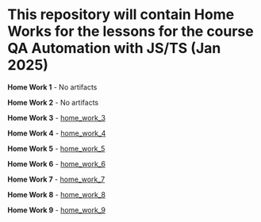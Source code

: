 # This repository will contain Home Works for the lessons for the course QA Automation with JS/TS (Jan 2025)

**Home Work 1** - No artifacts

**Home Work 2** - No artifacts

**Home Work 3** - [home_work_3](home_works/home_work_3)

**Home Work 4** - [home_work_4](home_works/home_work_4)

**Home Work 5** - [home_work_5](home_works/home_work_5)

**Home Work 6** - [home_work_6](home_works/home_work_6)

**Home Work 7** - [home_work_7](home_works/home_work_7)

**Home Work 8** - [home_work_8](home_works/home_work_8)

**Home Work 9** - [home_work_9](home_works/home_work_9)
